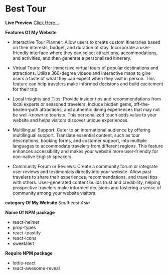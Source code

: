 # Best Tour

**Live Preview** [Click Here...](https://assignment-10-5fcf9.web.app/)


**Features Of My Website**

* Interactive Tour Planner: Allow users to create custom itineraries based on their interests, budget, and duration of stay. Incorporate a user-friendly interface where they can select attractions, accommodations, and activities, and then generate a personalized itinerary.

* Virtual Tours: Offer immersive virtual tours of popular destinations and attractions. Utilize 360-degree videos and interactive maps to give users a taste of what they can expect when they visit in person. This feature can help travelers make informed decisions and build excitement for their trip.

* Local Insights and Tips: Provide insider tips and recommendations from local experts or seasoned travelers. Include hidden gems, off-the-beaten-path attractions, and authentic dining experiences that may not be well-known to tourists. This personalized touch adds value to your website and helps visitors discover unique experiences.

* Multilingual Support: Cater to an international audience by offering multilingual support. Translate essential content, such as tour descriptions, booking forms, and customer support, into multiple languages to accommodate travelers from different regions. This feature enhances accessibility and makes your website more user-friendly for non-native English speakers.

* Community Forum or Reviews: Create a community forum or integrate user reviews and testimonials directly into your website. Allow past travelers to share their experiences, recommendations, and travel tips with others. User-generated content builds trust and credibility, helping prospective travelers make informed decisions and fostering a sense of community among your website visitors.

**category Of My Website**
*Southeast Asia*

**Name Of NPM package**
* react-helmet
* prop-types
* react-toastify
* react-icons
* sweetalert 

**Require NPM package**
* lottie-react
* react-awesome-reveal